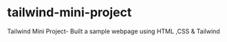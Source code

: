 # tailwind-mini-project
Tailwind Mini Project- Built a sample webpage using HTML ,CSS &amp; Tailwind
